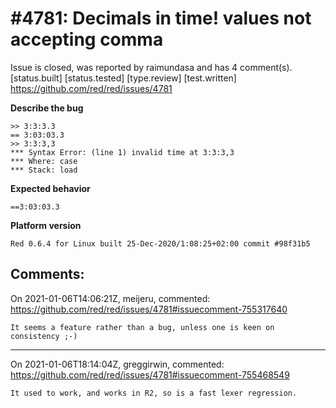 
#4781: Decimals in time! values not accepting comma
================================================================================
Issue is closed, was reported by raimundasa and has 4 comment(s).
[status.built] [status.tested] [type.review] [test.written]
<https://github.com/red/red/issues/4781>

**Describe the bug**
```
>> 3:3:3.3
== 3:03:03.3
>> 3:3:3,3
*** Syntax Error: (line 1) invalid time at 3:3:3,3
*** Where: case
*** Stack: load
```

**Expected behavior**

`==3:03:03.3`

**Platform version**

`Red 0.6.4 for Linux built 25-Dec-2020/1:08:25+02:00 commit #98f31b5`


Comments:
--------------------------------------------------------------------------------

On 2021-01-06T14:06:21Z, meijeru, commented:
<https://github.com/red/red/issues/4781#issuecomment-755317640>

    It seems a feature rather than a bug, unless one is keen on consistency ;-)

--------------------------------------------------------------------------------

On 2021-01-06T18:14:04Z, greggirwin, commented:
<https://github.com/red/red/issues/4781#issuecomment-755468549>

    It used to work, and works in R2, so is a fast lexer regression.

